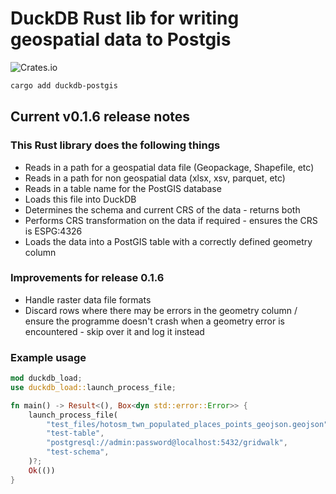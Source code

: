 # DuckDB Rust lib for writing geospatial data to Postgis

![Crates.io](https://img.shields.io/crates/d/duckdb-postgis)

```bash
cargo add duckdb-postgis
```

## Current v0.1.6 release notes

### This Rust library does the following things

- Reads in a path for a geospatial data file (Geopackage, Shapefile, etc)
- Reads in a path for non geospatial data (xlsx, xsv, parquet, etc)
- Reads in a table name for the PostGIS database
- Loads this file into DuckDB
- Determines the schema and current CRS of the data - returns both
- Performs CRS transformation on the data if required - ensures the CRS is ESPG:4326
- Loads the data into a PostGIS table with a correctly defined geometry column

### Improvements for release 0.1.6

- Handle raster data file formats
- Discard rows where there may be errors in the geometry column / ensure the programme doesn't crash when a geometry error is encountered - skip over it and log it instead

### Example usage

```rust
mod duckdb_load;
use duckdb_load::launch_process_file;

fn main() -> Result<(), Box<dyn std::error::Error>> {
    launch_process_file(
        "test_files/hotosm_twn_populated_places_points_geojson.geojson",
        "test-table",
        "postgresql://admin:password@localhost:5432/gridwalk",
        "test-schema",
    )?;
    Ok(())
}

```
